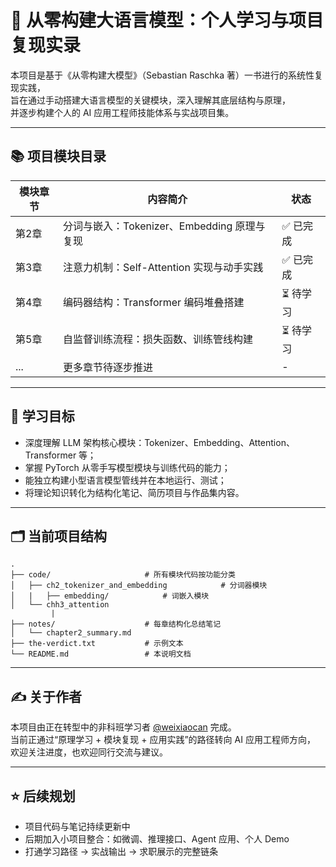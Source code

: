 
# 🤖 从零构建大语言模型：个人学习与项目复现实录

本项目是基于《从零构建大模型》（Sebastian Raschka 著）一书进行的系统性复现实践，  
旨在通过手动搭建大语言模型的关键模块，深入理解其底层结构与原理，  
并逐步构建个人的 AI 应用工程师技能体系与实战项目集。



---

## 📚 项目模块目录

| 模块章节 | 内容简介 | 状态 |
|----------|----------|------|
| 第2章 | 分词与嵌入：Tokenizer、Embedding 原理与复现 | ✅ 已完成 |
| 第3章 | 注意力机制：Self-Attention 实现与动手实践 | ✅ 已完成 |
| 第4章 | 编码器结构：Transformer 编码堆叠搭建 | ⏳ 待学习 |
| 第5章 | 自监督训练流程：损失函数、训练管线构建 | ⏳ 待学习 |
| ... | 更多章节待逐步推进 | - |

---

## 🧠 学习目标

- 深度理解 LLM 架构核心模块：Tokenizer、Embedding、Attention、Transformer 等；
- 掌握 PyTorch 从零手写模型模块与训练代码的能力；
- 能独立构建小型语言模型管线并在本地运行、测试；
- 将理论知识转化为结构化笔记、简历项目与作品集内容。

---

## 🗂️ 当前项目结构

```
.
├── code/                     # 所有模块代码按功能分类
│   ├── ch2_tokenizer_and_embedding            # 分词器模块
│   |   ├── embedding/            # 词嵌入模块
│   └── chh3_attention
         |                        
├── notes/                    # 每章结构化总结笔记
│   └── chapter2_summary.md
├── the-verdict.txt           # 示例文本
└── README.md                 # 本说明文档
```

---



## ✍️ 关于作者

本项目由正在转型中的非科班学习者 [@weixiaocan](https://github.com/weixiaocan) 完成。  
当前正通过“原理学习 + 模块复现 + 应用实践”的路径转向 AI 应用工程师方向，  
欢迎关注进度，也欢迎同行交流与建议。

---

## ⭐ 后续规划

- 项目代码与笔记持续更新中
- 后期加入小项目整合：如微调、推理接口、Agent 应用、个人 Demo
- 打通学习路径 → 实战输出 → 求职展示的完整链条
